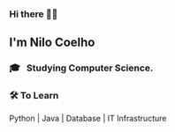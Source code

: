### Hi there 👋🏾 <h2> I'm Nilo Coelho</h2>

<h3>🎓 &nbsp; Studying Computer Science.</h3>

<h3>🛠 To Learn</h3>

Python | Java | Database | IT Infrastructure



<!--
**nnilocoelho/nnilocoelho** is a ✨ _special_ ✨ repository because its `README.md` (this file) appears on your GitHub profile.

Here are some ideas to get you started:

- 🔭 I’m currently working on ...
- 🌱 I’m currently learning ...
- 👯 I’m looking to collaborate on ...
- 🤔 I’m looking for help with ...
- 💬 Ask me about ...
- 📫 How to reach me: ...
- 😄 Pronouns: ...
- ⚡ Fun fact: ...
-->
